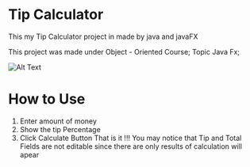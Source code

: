 # Tip Calculator
This my Tip Calculator project in made by java and javaFX

This project was made under Object - Oriented Course; Topic Java Fx;

![Alt Text](https://i.postimg.cc/g0WG6MPN/Tip-Calculator.gif)
# How to Use

1) Enter amount of money
2) Show the tip Percentage
3) Click Calculate Button
That is it !!!
You may notice that Tip and Total Fields are not editable since there are only results of calculation will apear

